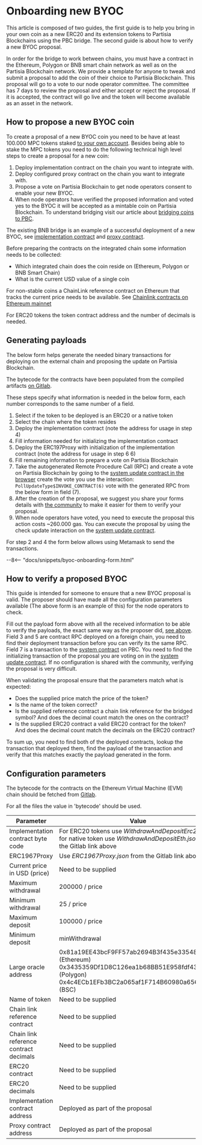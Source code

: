# Onboarding new BYOC

This article is composed of two guides, the first guide is to help you bring in your own coin as a new ERC20 and its
extension tokens to Partisia Blockchains using the PBC
bridge. The second guide is about how to verify a new BYOC proposal.

In order for the
bridge to work between chains, you must have a contract in the Ethereum, Polygon or BNB smart chain
network as well
as on the Partisia
Blockchain network. We provide a template for anyone to tweak and submit a proposal to add the coin
of their choice to
Partisia Blockchain.
This proposal will go to a vote to our node operator committee. The committee has 7 days to
review the proposal and
either accept or reject the proposal.
If it is accepted, the contract will go live and the token will become available as an asset in the
network.

## How to propose a new BYOC coin

To create a proposal of a new BYOC coin you need to be have at least 100.000 MPC tokens
staked [to your own account](../mpc-token-model-and-account-elements.md#stakedtoself).
Besides being able to stake the MPC tokens you need to do the following
technical high level
steps to create a proposal for a new coin:

1. Deploy implementation contract on the chain you want to integrate with.
2. Deploy configured proxy contract on the chain you want to integrate with.
3. Propose a vote on Partisia Blockchain to get node operators consent to enable your new BYOC.
4. When node operators have verified the proposed information and voted yes to the BYOC it will be
   accepted as a mintable coin on Partisia Blockchain. To understand bridging visit our article
   about [bridging coins to PBC](bridging-byoc-by-sending-transactions.md#how-does-the-bridge-work).

The existing BNB bridge is an example of a successful deployment of a new BYOC,
see [implementation contract](https://bscscan.com/address/0xf393d008077c97f2632fa04a910969ac58f88e3c)
and [proxy contract](https://bscscan.com/address/0x05ee4eee70452dd555ecc3f997ea03c6fba29ac1).

Before preparing the contracts on the integrated chain some information needs to be collected:

- Which integrated chain does the coin reside on (Ethereum, Polygon or BNB Smart Chain)
- What is the current USD value of a single coin

For non-stable coins a ChainLink reference contract on Ethereum that tracks the current price needs
to be available.
See [Chainlink contracts on Ethereum mainnet](https://data.chain.link/ethereum/mainnet)

For ERC20 tokens the token contract address and the number of decimals is needed.

## Generating payloads

The below form helps generate the needed binary transactions for deploying on the external chain and
proposing the update on Partisia Blockchain.

The bytecode for the contracts have been populated from the compiled
artifacts [on Gitlab](https://gitlab.com/partisiablockchain/governance/byoc-contract-eth/-/packages/8687576).

These steps specify what information is needed in the below form, each number corresponds to the same number of a field.

1. Select if the token to be deployed is an ERC20 or a native token
2. Select the chain where the token resides
3. Deploy the implementation contract (note the address for usage in step 4)
4. Fill information needed for initializing the implementation contract
5. Deploy the ERC197Proxy with initialization of the implementation contract (note the address for
   usage in step 6 6)
6. Fill remaining information to prepare a vote on Partisia Blockchain
7. Take the autogenerated Remote Procedure Call (RPC) and create a vote on Partisia Blockchain by going to
   the <a href="https://browser.partisiablockchain.com/contracts/04c5f00d7c6d70c3d0919fd7f81c7b9bfe16063620/proposeUpdate" target="_blank">system update contract in the browser</a>
   create the vote you use the interaction: `PollUpdateType$INVOKE_CONTRACT(6)` vote with the generated RPC from the
   below form in field (7).
8. After the creation of the proposal, we suggest you share your forms details
   with [the community](../../get-support-from-pbc-community.md) to make it easier for
   them to verify your proposal.
9. When node operators have voted, you need to execute the proposal this action costs ~260.000 gas. You can execute the proposal by using the check update interaction on the [system update contract](https://browser.partisiablockchain.com/contracts/04c5f00d7c6d70c3d0919fd7f81c7b9bfe16063620/checkUpdate). 

For step 2 and 4 the form below allows using Metamask to send the transactions.

--8<-- "docs/snippets/byoc-onboarding-form.html"

## How to verify a proposed BYOC

This guide is intended for someone to ensure that a new BYOC proposal is valid. The proposer should have made all the
configuration parameters available (The above form is an example of this) for the node operators to
check.

Fill out the payload form above with all the received information to be able to verify the
payloads, the exact
same
way as the proposer did, [see above](onboarding-new-byoc.md#how-to-propose-a-new-byoc-coin). Field 3 and 5 are contract
RPC deployed on a foreign chain, you need to find their deployment transaction before you can verify its the same RPC.
Field 7 is a transaction to
the [system contract](../../smart-contracts/what-is-a-smart-contract.md#the-different-contract-types-and-their-life-on-the-blockchain)
on PBC. You need to find the initializing transaction of the proposal you are voting on in
the [system update contract](https://browser.partisiablockchain.com/contracts/04c5f00d7c6d70c3d0919fd7f81c7b9bfe16063620). If
no
configuration
is shared with the community, verifying the proposal is very difficult.

When validating the proposal ensure that the parameters match what is expected:

- Does the supplied price match the price of the token?
- Is the name of the token correct?
- Is the supplied reference contract a chain link reference for the bridged symbol? And does the
  decimal count match the ones on the contract?
- Is the supplied ERC20 contract a valid ERC20 contract for the token? And does the decimal count
  match the decimals on the ERC20 contract?

To sum up, you need to find both of the deployed contracts, lookup the transaction that deployed them, find the payload
of
the transaction and verify that this matches exactly the payload generated in the form.

## Configuration parameters

The bytecode for the contracts on the Ethereum Virtual Machine (EVM) chain should be fetched
from [Gitlab](https://gitlab.com/partisiablockchain/governance/byoc-contract-eth/-/packages/24646551).

For all the files the value in 'bytecode' should be used.

| Parameter                              | Value                                                                                                                                                               |
|----------------------------------------|---------------------------------------------------------------------------------------------------------------------------------------------------------------------|
| Implementation contract byte code      | For ERC20 tokens use _WithdrawAndDepositErc20.json_, for native token use _WithdrawAndDepositEth.json_ from the Gitlab link above                                   |
| ERC1967Proxy                           | Use _ERC1967Proxy.json_ from the Gitlab link above                                                                                                                  |
| Current price in USD (price)           | Need to be supplied                                                                                                                                                 |
| Maximum withdrawal                     | 200000 / price                                                                                                                                                      |
| Minimum withdrawal                     | 25 / price                                                                                                                                                          |
| Maximum deposit                        | 100000 / price                                                                                                                                                      |
| Minimum deposit                        | minWithdrawal                                                                                                                                                       |
| Large oracle address                   | 0x81a19EE43bcF9FF57ab2694B3f435e3354894B3A (Ethereum)<br/>0x3435359Df1D8C126ea1b68BB51E958fdf43F8272 (Polygon)<br/>0x4c4ECb1EFb3BC2a065af1F714B60980a6562C26f (BSC) |
| Name of token                          | Need to be supplied                                                                                                                                                 |
| Chain link reference contract          | Need to be supplied                                                                                                                                                 |
| Chain link reference contract decimals | Need to be supplied                                                                                                                                                 |
| ERC20 contract                         | Need to be supplied                                                                                                                                                 |
| ERC20 decimals                         | Need to be supplied                                                                                                                                                 |
| Implementation contract address        | Deployed as part of the proposal                                                                                                                                    |
| Proxy contract address                 | Deployed as part of the proposal                                                                                                                                    |